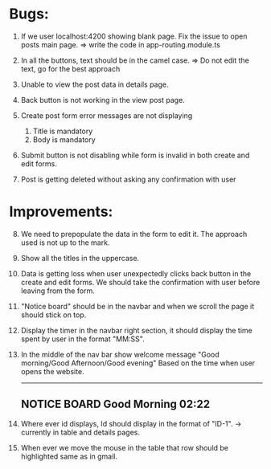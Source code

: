 Bugs:
=====

1) If we user localhost:4200 showing blank page.
   Fix the issue to open posts main page.
   => write the code in app-routing.module.ts

2) In all the buttons, text should be in the camel case.
   => Do not edit the text, go for the best approach

3) Unable to view the post data in details page.

4) Back button is not working in the view post page.

5) Create post form error messages are not displaying
    1) Title is mandatory
    2) Body is mandatory

6) Submit button is not disabling while form is invalid in
   both create and edit forms.

7) Post is getting deleted without asking any confirmation with user

Improvements:
=============
8) We need to prepopulate the data in the form to edit it.
   The approach used is not up to the mark. 

9) Show all the titles in the uppercase.

10) Data is getting loss when user unexpectedly clicks back button in the 
   create and edit forms. We should take the confirmation with user before leaving from the form.

11) "Notice board" should be in the navbar and when we scroll the page it should stick on top.

12) Display the timer in the navbar right section,
    it should display the time spent by user in the format "MM:SS".

13) In the middle of the nav bar show welcome message "Good morning/Good Afternoon/Good evening"
    Based on the time when user opens the website.

    --------------------------------------------------------------------------------------------
    NOTICE BOARD                          Good Morning                                     02:22
    -------------------------------------------------------------------------------------------- 

14) Where ever id displays, Id should display in the format of "ID-1".
    -> currently in table and details pages.

15) When ever we move the mouse in the table
    that row should be highlighted same as in gmail.
    